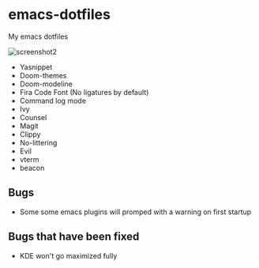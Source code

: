 # emacs-dotfiles
My emacs dotfiles

![screenshot2](https://user-images.githubusercontent.com/108507221/232368424-45a82e5b-7402-42e8-9ea4-2bfddcbad424.png)

- Yasnippet
- Doom-themes
- Doom-modeline
- Fira Code Font (No ligatures by default)
- Command log mode
- Ivy
- Counsel
- Magit
- Clippy
- No-littering
- Evil
- vterm
- beacon

## Bugs

- Some some emacs plugins will promped with a warning on first startup

## Bugs that have been fixed

- KDE won't go maximized fully
